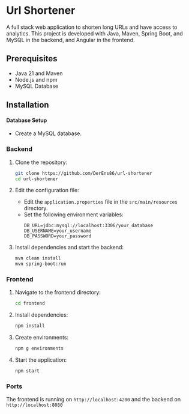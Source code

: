 # Url Shortener

A full stack web application to shorten long URLs and have access to analytics.
This project is developed with Java, Maven, Spring Boot, and MySQL in the backend, and Angular in the frontend.

## Prerequisites
- Java 21 and Maven
- Node.js and npm
- MySQL Database

## Installation

#### Database Setup
 - Create a MySQL database.

### Backend
1. Clone the repository:
    ```bash
    git clone https://github.com/DerEns86/url-shortener
    cd url-shortener
    ```

2. Edit the configuration file:
    - Edit the `application.properties` file in the `src/main/resources` directory.
    - Set the following environment variables:
        ```properties
        DB_URL=jdbc:mysql://localhost:3306/your_database
        DB_USERNAME=your_username
        DB_PASSWORD=your_password
        ```

3. Install dependencies and start the backend:
    ```bash
    mvn clean install
    mvn spring-boot:run
    ```

### Frontend
1. Navigate to the frontend directory:
    ```bash
    cd frontend
    ```

2. Install dependencies:
    ```bash
    npm install
    ```

3. Create environments:
    ```bash
    npm g environments
    ```
    
4. Start the application:
    ```bash
    npm start
    ```

### Ports
The frontend is running on `http://localhost:4200`
and the backend on `http://localhost:8080`
